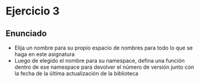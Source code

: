 # Ejercicio 3

## Enunciado
* Elija un nombre para su propio espacio de nombres para todo lo que se haga en este asignatura
* Luego de elegido el nombre para su namespace, defina una función dentro de ese namespace para devolver el número de versión junto con la fecha de la última actualización de la biblioteca
